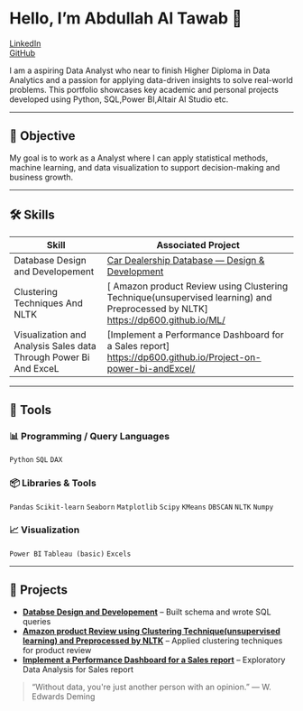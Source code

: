 # Hello, I’m Abdullah Al Tawab 👋

[LinkedIn](https://www.linkedin.com/in/abdullah-al-tawab-aa0a3a2b6/)  
[GitHub](https://github.com/dp600)  

I am a aspiring Data Analyst who near to finish Higher Diploma in Data Analytics and a passion for applying data-driven insights to solve real-world problems. This portfolio showcases key academic and personal projects developed using Python, SQL,Power BI,Altair AI Studio etc.

---

## 🎯 Objective

My goal is to work as a  Analyst  where I can apply statistical methods, machine learning, and data visualization to support decision-making and business growth.

---

## 🛠 Skills

| Skill                                   | Associated Project                         |
|----------------------------------------|--------------------------------------------|
| Database Design and Developement                     | [Car Dealership Database — Design & Development ](https://github.com/dp600/Database-Design-and-Development/blob/8b99fbfcf631f8ef5c926e9ed4ea263b306c7c8b/README.md)         |
| Clustering Techniques And NLTK| [ Amazon product Review using Clustering Technique(unsupervised learning) and Preprocessed by NLTK] https://dp600.github.io/ML/ |
| Visualization and Analysis Sales data Through Power Bi And ExceL | [Implement a Performance Dashboard for a Sales report] https://dp600.github.io/Project-on-power-bi-andExcel/ |

---
## 🔧 Tools

### 📊 Programming / Query Languages  
`Python` `SQL` `DAX`

### 📦 Libraries & Tools  
`Pandas` `Scikit-learn` `Seaborn` `Matplotlib` `Scipy` `KMeans` `DBSCAN` `NLTK` `Numpy`

### 📈 Visualization  
`Power BI` `Tableau (basic)` `Excels`

---

## 📁 Projects

- **[Databse Design and Developement]((https://github.com/dp600/Data-Analytics-Portfolio/blob/ad738d7555456a5b13ebc0661b3349f11e72d8a1/Database%20project.md) )** – Built schema and wrote SQL queries
- **[Amazon product Review using Clustering Technique(unsupervised learning) and Preprocessed by NLTK]((https://github.com/dp600/ML/blob/40065820c9b63d317295ae2e7fcbeea6a1507c87/README.md))** – Applied clustering techniques for product review
- **[Implement a Performance Dashboard for a Sales report]((https://github.com/dp600/Project-on-power-bi-andExcel/blob/f2c0ad0ebb0a40a577c8556d2c0c177db3b4dafe/README.md))** – Exploratory Data Analysis for Sales report 


> “Without data, you're just another person with an opinion.” — W. Edwards Deming
